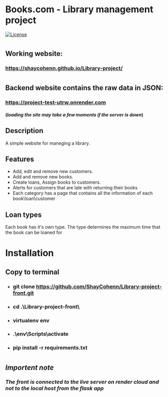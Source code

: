 # Books.com - Library management project 

[![License](https://img.shields.io/badge/license-MIT-blue.svg)](LICENSE)
# 

## Working website:
### https://shaycohenn.github.io/Library-project/
#
## Backend website contains the raw data in JSON:
### https://project-test-utrw.onrender.com  
#### (*loading the site may take a few moments if the server is down*)


## Description
A simple website for maneging a library.

## Features
- Add, edit and remove new customers.
- Add and remove new books.
- Create loans, Assign books to customers.
- Alerts for customers that are late with returning their books
- Each category has a page that contains all the information of each book\loan\customer

## Loan types
Each book has it's own type.
The type determines the maximum time that the book can be loaned for

# Installation
## Copy to terminal
 - ### git clone https://github.com/ShayCohenn/Library-project-front.git
 - ### cd .\Library-project-front\
 - ### virtualenv env
 - ### .\env\Scripts\activate
 - ### pip install -r requirements.txt
#
 ## *Importent note*
 ### *The front is connected to the live server on render cloud and not to the local host from the flask app*
